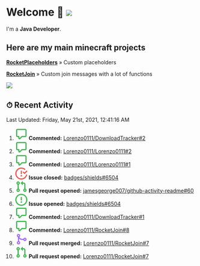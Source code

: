 # Welcome 👋 ![](https://hit.yhype.me/github/profile?user_id=69311874)

I'm a **Java Developer**.

## Here are my main minecraft projects

**[RocketPlaceholders](https://github.com/Lorenzo0111/RocketPlaceholders)** » Custom placeholders

**[RocketJoin](https://github.com/Lorenzo0111/RocketJoin)** » Custom join messages with a lot of functions

[![](https://github-readme-stats.vercel.app/api?username=Lorenzo0111&show_icons=true&count_private=true)](https://github.com/Lorenzo0111)

## ⏱ Recent Activity

<!--RECENT_ACTIVITY:last_update-->
Last Updated: Friday, May 21st, 2021, 12:41:16 AM
<!--RECENT_ACTIVITY:last_update_end-->

<!--RECENT_ACTIVITY:start-->
1. ![comment] **Commented:** [Lorenzo0111/DownloadTracker#2](https://github.com/Lorenzo0111/DownloadTracker/issues/2)
2. ![comment] **Commented:** [Lorenzo0111/Lorenzo0111#2](https://github.com/Lorenzo0111/Lorenzo0111/issues/2)
3. ![comment] **Commented:** [Lorenzo0111/Lorenzo0111#1](https://github.com/Lorenzo0111/Lorenzo0111/issues/1)
4. ![issueClosed] **Issue closed:** [badges/shields#6504](https://github.com/badges/shields/issues/6504)
5. ![pullRequestOpened] **Pull request opened:** [jamesgeorge007/github-activity-readme#60](https://github.com/jamesgeorge007/github-activity-readme/pull/60)
6. ![issueOpened] **Issue opened:** [badges/shields#6504](https://github.com/badges/shields/issues/6504)
7. ![comment] **Commented:** [Lorenzo0111/DownloadTracker#1](https://github.com/Lorenzo0111/DownloadTracker/issues/1)
8. ![comment] **Commented:** [Lorenzo0111/RocketJoin#8](https://github.com/Lorenzo0111/RocketJoin/issues/8)
9. ![pullRequestMerged] **Pull request merged:** [Lorenzo0111/RocketJoin#7](https://github.com/Lorenzo0111/RocketJoin/pull/7)
10. ![pullRequestOpened] **Pull request opened:** [Lorenzo0111/RocketJoin#7](https://github.com/Lorenzo0111/RocketJoin/pull/7)
<!--RECENT_ACTIVITY:end-->

[issueOpened]: https://github.com/Lorenzo0111/Lorenzo0111/raw/main/media/IssueOpened.svg
[issueClosed]: https://github.com/Lorenzo0111/Lorenzo0111/raw/main/media/IssueClosed.svg
[pullRequestOpened]: https://github.com/Lorenzo0111/Lorenzo0111/raw/main/media/PullRequestOpened.svg
[pullRequestClosed]: https://github.com/Lorenzo0111/Lorenzo0111/raw/main/media/PullRequestClosed.svg
[pullRequestMerged]: https://github.com/Lorenzo0111/Lorenzo0111/raw/main/media/PullRequestMerged.svg
[comment]: https://github.com/Lorenzo0111/Lorenzo0111/raw/main/media/Comment.svg
